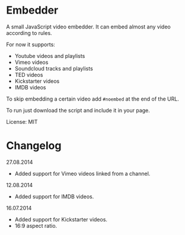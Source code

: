 Embedder
========

A small JavaScript video embedder. It can embed almost any video according to rules.

For now it supports:
* Youtube videos and playlists
* Vimeo videos
* Soundcloud tracks and playlists
* TED videos
* Kickstarter videos
* IMDB videos

To skip embedding a certain video add `#noembed` at the end of the URL.

To run just download the script and include it in your page.

License: MIT


Changelog
=========

27.08.2014

* Added support for Vimeo videos linked from a channel.

12.08.2014

* Added support for IMDB videos.

16.07.2014

* Added support for Kickstarter videos.
* 16:9 aspect ratio.
